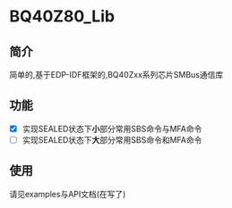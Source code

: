 # BQ40Z80_Lib

## 简介

简单的,基于EDP-IDF框架的,BQ40Zxx系列芯片SMBus通信库

## 功能

* [x] 实现SEALED状态下**小**部分常用SBS命令与MFA命令
* [ ] 实现SEALED状态下**大**部分常用SBS命令和MFA命令

## 使用

请见examples与API文档(在写了)

